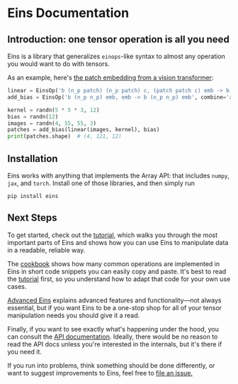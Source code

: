 # Eins Documentation
## Introduction: one tensor operation is all you need

Eins is a library that generalizes `einops`-like syntax to almost any operation you would want to do with tensors.

As an example, here's [the patch embedding from a vision transformer](https://nn.labml.ai/transformers/vit/index.html#PatchEmbeddings):
```python
linear = EinsOp('b (n_p patch) (n_p patch) c, (patch patch c) emb -> b (n_p n_p) emb')
add_bias = EinsOp('b (n_p n_p) emb, emb -> b (n_p n_p) emb', combine='add')

kernel = randn(5 * 5 * 3, 12)
bias = randn(12)
images = randn(4, 55, 55, 3)
patches = add_bias(linear(images, kernel), bias)
print(patches.shape)  # (4, 121, 12)
```

## Installation

Eins works with anything that implements the Array API: that includes `numpy`, `jax`, and `torch`. Install one of those libraries, and then simply run

```console
pip install eins
```

## Next Steps

To get started, check out the [tutorial](tutorial.md), which walks you through the most important parts of Eins and shows how you can use Eins to manipulate data in a readable, reliable way.

The [cookbook](cookbook.md) shows how many common operations are implemented in Eins in short code snippets you can easily copy and paste. It's best to read the [tutorial](tutorial.md) first, so you understand how to adapt that code for your own use cases.

[Advanced Eins](in-depth.md) explains advanced features and functionality—not always essential, but if you want Eins to be a one-stop shop for all of your tensor manipulation needs you should give it a read.

Finally, if you want to see exactly what's happening under the hood, you can consult the [API documentation](api/eins/). Ideally, there would be no reason to read the API docs unless you're interested in the internals, but it's there if you need it.

If you run into problems, think something should be done differently, or want to suggest improvements to Eins, feel free to [file an issue.](https://github.com/nicholas-miklaucic/eins/issues/new/choose)
